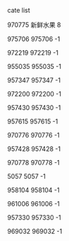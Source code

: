 cate list

970775 新鲜水果 8

975706 975706 -1

972219 972219 -1

955035 955035 -1

957347 957347 -1

972200 972200 -1

957430 957430 -1

957615 957615 -1

970776 970776 -1

957428 957428 -1

970778 970778 -1

5057 5057 -1

958104 958104 -1

961006 961006 -1

957330 957330 -1

969032 969032 -1

